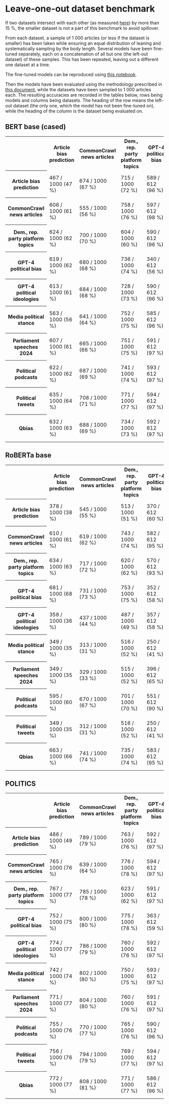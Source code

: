 # Leave-one-out dataset benchmark

If two datasets intersect with each other (as measured [here](../../dataset_intersection)) by more than 15 %, the
smaller dataset is not a part of this benchmark to avoid spillover.

From each dataset, a sample of 1 000 articles (or less if the dataset is smaller) has been taken while ensuring an equal
distribution of leaning and systematically sampling by the body length. Several models have been fine-tuned separately,
each on a concatenation of all but one (the left-out dataset) of these samples. This has been repeated, leaving out a
different one dataset at a time.

The fine-tuned models can be reproduced using [this notebook](notebook.ipynb).

Then the models have been evaluated using the methodology prescribed in [this document](../../model_evaluation), while
the datasets have been sampled to 1 000 articles each. The resulting accuracies are recorded in the tables below, rows
being models and columns being datasets. The heading of the row means the left-out dataset (the only one, which the
model has not been fine-tuned on), while the heading of the column is the dataset being evaluated on.

## BERT base (cased)

<table>
<tr>
    <th></th>
    <th>Article bias prediction</th>
    <th>CommonCrawl news articles</th>
    <th>Dem., rep. party platform topics</th>
    <th>GPT-4 political bias</th>
    <th>GPT-4 political ideologies</th>
    <th>Media political stance</th>
    <th>Parliament speeches 2024</th>
    <th>Political podcasts</th>
    <th>Political tweets</th>
    <th>Qbias</th>
</tr>
<tr>
    <th>Article bias prediction</th>
    <td>467 / 1000 (47 %)</td>
    <td>674 / 1000 (67 %)</td>
    <td>715 / 1000 (72 %)</td>
    <td>589 / 612 (96 %)</td>
    <td>979 / 1000 (98 %)</td>
    <td>761 / 1000 (76 %)</td>
    <td>669 / 1000 (67 %)</td>
    <td>976 / 1000 (98 %)</td>
    <td>667 / 1000 (67 %)</td>
    <td>446 / 1000 (45 %)</td>
</tr>
<tr>
    <th>CommonCrawl news articles</th>
    <td>606 / 1000 (61 %)</td>
    <td>555 / 1000 (56 %)</td>
    <td>758 / 1000 (76 %)</td>
    <td>597 / 612 (98 %)</td>
    <td>979 / 1000 (98 %)</td>
    <td>777 / 1000 (78 %)</td>
    <td>692 / 1000 (69 %)</td>
    <td>979 / 1000 (98 %)</td>
    <td>659 / 1000 (66 %)</td>
    <td>409 / 1000 (41 %)</td>
</tr>
<tr>
    <th>Dem., rep. party platform topics</th>
    <td>624 / 1000 (62 %)</td>
    <td>700 / 1000 (70 %)</td>
    <td>604 / 1000 (60 %)</td>
    <td>590 / 612 (96 %)</td>
    <td>986 / 1000 (99 %)</td>
    <td>770 / 1000 (77 %)</td>
    <td>695 / 1000 (70 %)</td>
    <td>971 / 1000 (97 %)</td>
    <td>660 / 1000 (66 %)</td>
    <td>457 / 1000 (46 %)</td>
</tr>
<tr>
    <th>GPT-4 political bias</th>
    <td>619 / 1000 (62 %)</td>
    <td>680 / 1000 (68 %)</td>
    <td>736 / 1000 (74 %)</td>
    <td>340 / 612 (56 %)</td>
    <td>969 / 1000 (97 %)</td>
    <td>768 / 1000 (77 %)</td>
    <td>693 / 1000 (69 %)</td>
    <td>974 / 1000 (97 %)</td>
    <td>675 / 1000 (68 %)</td>
    <td>463 / 1000 (46 %)</td>
</tr>
<tr>
    <th>GPT-4 political ideologies</th>
    <td>613 / 1000 (61 %)</td>
    <td>684 / 1000 (68 %)</td>
    <td>728 / 1000 (73 %)</td>
    <td>590 / 612 (96 %)</td>
    <td>750 / 1000 (75 %)</td>
    <td>794 / 1000 (79 %)</td>
    <td>697 / 1000 (70 %)</td>
    <td>978 / 1000 (98 %)</td>
    <td>678 / 1000 (68 %)</td>
    <td>442 / 1000 (44 %)</td>
</tr>
<tr>
    <th>Media political stance</th>
    <td>563 / 1000 (56 %)</td>
    <td>641 / 1000 (64 %)</td>
    <td>752 / 1000 (75 %)</td>
    <td>585 / 612 (96 %)</td>
    <td>970 / 1000 (97 %)</td>
    <td>470 / 1000 (47 %)</td>
    <td>679 / 1000 (68 %)</td>
    <td>970 / 1000 (97 %)</td>
    <td>666 / 1000 (67 %)</td>
    <td>431 / 1000 (43 %)</td>
</tr>
<tr>
    <th>Parliament speeches 2024</th>
    <td>607 / 1000 (61 %)</td>
    <td>665 / 1000 (66 %)</td>
    <td>751 / 1000 (75 %)</td>
    <td>591 / 612 (97 %)</td>
    <td>984 / 1000 (98 %)</td>
    <td>774 / 1000 (77 %)</td>
    <td>475 / 1000 (48 %)</td>
    <td>976 / 1000 (98 %)</td>
    <td>693 / 1000 (69 %)</td>
    <td>466 / 1000 (47 %)</td>
</tr>
<tr>
    <th>Political podcasts</th>
    <td>622 / 1000 (62 %)</td>
    <td>687 / 1000 (69 %)</td>
    <td>741 / 1000 (74 %)</td>
    <td>593 / 612 (97 %)</td>
    <td>984 / 1000 (98 %)</td>
    <td>746 / 1000 (75 %)</td>
    <td>691 / 1000 (69 %)</td>
    <td>614 / 1000 (61 %)</td>
    <td>660 / 1000 (66 %)</td>
    <td>455 / 1000 (46 %)</td>
</tr>
<tr>
    <th>Political tweets</th>
    <td>635 / 1000 (64 %)</td>
    <td>708 / 1000 (71 %)</td>
    <td>771 / 1000 (77 %)</td>
    <td>594 / 612 (97 %)</td>
    <td>978 / 1000 (98 %)</td>
    <td>774 / 1000 (77 %)</td>
    <td>685 / 1000 (68 %)</td>
    <td>979 / 1000 (98 %)</td>
    <td>501 / 1000 (50 %)</td>
    <td>457 / 1000 (46 %)</td>
</tr>
<tr>
    <th>Qbias</th>
    <td>632 / 1000 (63 %)</td>
    <td>688 / 1000 (69 %)</td>
    <td>734 / 1000 (73 %)</td>
    <td>592 / 612 (97 %)</td>
    <td>977 / 1000 (98 %)</td>
    <td>779 / 1000 (78 %)</td>
    <td>670 / 1000 (67 %)</td>
    <td>971 / 1000 (97 %)</td>
    <td>671 / 1000 (67 %)</td>
    <td>416 / 1000 (42 %)</td>
</tr>
</table>

## RoBERTa base

<table>
<tr>
    <th></th>
    <th>Article bias prediction</th>
    <th>CommonCrawl news articles</th>
    <th>Dem., rep. party platform topics</th>
    <th>GPT-4 political bias</th>
    <th>GPT-4 political ideologies</th>
    <th>Media political stance</th>
    <th>Parliament speeches 2024</th>
    <th>Political podcasts</th>
    <th>Political tweets</th>
    <th>Qbias</th>
</tr>
<tr>
    <th>Article bias prediction</th>
    <td>378 / 1000 (38 %)</td>
    <td>545 / 1000 (55 %)</td>
    <td>513 / 1000 (51 %)</td>
    <td>370 / 612 (60 %)</td>
    <td>494 / 1000 (49 %)</td>
    <td>520 / 1000 (52 %)</td>
    <td>522 / 1000 (52 %)</td>
    <td>704 / 1000 (70 %)</td>
    <td>467 / 1000 (47 %)</td>
    <td>423 / 1000 (42 %)</td>
</tr>
<tr>
    <th>CommonCrawl news articles</th>
    <td>610 / 1000 (61 %)</td>
    <td>619 / 1000 (62 %)</td>
    <td>743 / 1000 (74 %)</td>
    <td>582 / 612 (95 %)</td>
    <td>979 / 1000 (98 %)</td>
    <td>833 / 1000 (83 %)</td>
    <td>678 / 1000 (68 %)</td>
    <td>977 / 1000 (98 %)</td>
    <td>690 / 1000 (69 %)</td>
    <td>399 / 1000 (40 %)</td>
</tr>
<tr>
    <th>Dem., rep. party platform topics</th>
    <td>634 / 1000 (63 %)</td>
    <td>717 / 1000 (72 %)</td>
    <td>620 / 1000 (62 %)</td>
    <td>570 / 612 (93 %)</td>
    <td>968 / 1000 (97 %)</td>
    <td>847 / 1000 (85 %)</td>
    <td>697 / 1000 (70 %)</td>
    <td>964 / 1000 (96 %)</td>
    <td>695 / 1000 (70 %)</td>
    <td>449 / 1000 (45 %)</td>
</tr>
<tr>
    <th>GPT-4 political bias</th>
    <td>681 / 1000 (68 %)</td>
    <td>731 / 1000 (73 %)</td>
    <td>753 / 1000 (75 %)</td>
    <td>352 / 612 (58 %)</td>
    <td>976 / 1000 (98 %)</td>
    <td>836 / 1000 (84 %)</td>
    <td>684 / 1000 (68 %)</td>
    <td>981 / 1000 (98 %)</td>
    <td>695 / 1000 (70 %)</td>
    <td>466 / 1000 (47 %)</td>
</tr>
<tr>
    <th>GPT-4 political ideologies</th>
    <td>358 / 1000 (36 %)</td>
    <td>437 / 1000 (44 %)</td>
    <td>487 / 1000 (49 %)</td>
    <td>357 / 612 (58 %)</td>
    <td>492 / 1000 (49 %)</td>
    <td>552 / 1000 (55 %)</td>
    <td>562 / 1000 (56 %)</td>
    <td>671 / 1000 (67 %)</td>
    <td>459 / 1000 (46 %)</td>
    <td>394 / 1000 (39 %)</td>
</tr>
<tr>
    <th>Media political stance</th>
    <td>349 / 1000 (35 %)</td>
    <td>313 / 1000 (31 %)</td>
    <td>516 / 1000 (52 %)</td>
    <td>250 / 612 (41 %)</td>
    <td>489 / 1000 (49 %)</td>
    <td>432 / 1000 (43 %)</td>
    <td>515 / 1000 (52 %)</td>
    <td>525 / 1000 (52 %)</td>
    <td>470 / 1000 (47 %)</td>
    <td>340 / 1000 (34 %)</td>
</tr>
<tr>
    <th>Parliament speeches 2024</th>
    <td>349 / 1000 (35 %)</td>
    <td>329 / 1000 (33 %)</td>
    <td>515 / 1000 (52 %)</td>
    <td>396 / 612 (65 %)</td>
    <td>494 / 1000 (49 %)</td>
    <td>393 / 1000 (39 %)</td>
    <td>513 / 1000 (51 %)</td>
    <td>511 / 1000 (51 %)</td>
    <td>470 / 1000 (47 %)</td>
    <td>328 / 1000 (33 %)</td>
</tr>
<tr>
    <th>Political podcasts</th>
    <td>595 / 1000 (60 %)</td>
    <td>670 / 1000 (67 %)</td>
    <td>701 / 1000 (70 %)</td>
    <td>551 / 612 (90 %)</td>
    <td>976 / 1000 (98 %)</td>
    <td>772 / 1000 (77 %)</td>
    <td>677 / 1000 (68 %)</td>
    <td>618 / 1000 (62 %)</td>
    <td>686 / 1000 (69 %)</td>
    <td>432 / 1000 (43 %)</td>
</tr>
<tr>
    <th>Political tweets</th>
    <td>349 / 1000 (35 %)</td>
    <td>312 / 1000 (31 %)</td>
    <td>516 / 1000 (52 %)</td>
    <td>250 / 612 (41 %)</td>
    <td>494 / 1000 (49 %)</td>
    <td>393 / 1000 (39 %)</td>
    <td>513 / 1000 (51 %)</td>
    <td>511 / 1000 (51 %)</td>
    <td>470 / 1000 (47 %)</td>
    <td>328 / 1000 (33 %)</td>
</tr>
<tr>
    <th>Qbias</th>
    <td>663 / 1000 (66 %)</td>
    <td>741 / 1000 (74 %)</td>
    <td>735 / 1000 (74 %)</td>
    <td>583 / 612 (95 %)</td>
    <td>972 / 1000 (97 %)</td>
    <td>850 / 1000 (85 %)</td>
    <td>702 / 1000 (70 %)</td>
    <td>981 / 1000 (98 %)</td>
    <td>678 / 1000 (68 %)</td>
    <td>444 / 1000 (44 %)</td>
</tr>
</table>

## POLITICS

<table>
<tr>
    <th></th>
    <th>Article bias prediction</th>
    <th>CommonCrawl news articles</th>
    <th>Dem., rep. party platform topics</th>
    <th>GPT-4 political bias</th>
    <th>GPT-4 political ideologies</th>
    <th>Media political stance</th>
    <th>Parliament speeches 2024</th>
    <th>Political podcasts</th>
    <th>Political tweets</th>
    <th>Qbias</th>
</tr>
<tr>
    <th>Article bias prediction</th>
    <td>486 / 1000 (49 %)</td>
    <td>789 / 1000 (79 %)</td>
    <td>763 / 1000 (76 %)</td>
    <td>592 / 612 (97 %)</td>
    <td>975 / 1000 (98 %)</td>
    <td>886 / 1000 (89 %)</td>
    <td>723 / 1000 (72 %)</td>
    <td>986 / 1000 (99 %)</td>
    <td>716 / 1000 (72 %)</td>
    <td>561 / 1000 (56 %)</td>
</tr>
<tr>
    <th>CommonCrawl news articles</th>
    <td>765 / 1000 (76 %)</td>
    <td>639 / 1000 (64 %)</td>
    <td>776 / 1000 (78 %)</td>
    <td>594 / 612 (97 %)</td>
    <td>981 / 1000 (98 %)</td>
    <td>886 / 1000 (89 %)</td>
    <td>735 / 1000 (74 %)</td>
    <td>988 / 1000 (99 %)</td>
    <td>706 / 1000 (71 %)</td>
    <td>548 / 1000 (55 %)</td>
</tr>
<tr>
    <th>Dem., rep. party platform topics</th>
    <td>767 / 1000 (77 %)</td>
    <td>785 / 1000 (78 %)</td>
    <td>623 / 1000 (62 %)</td>
    <td>591 / 612 (97 %)</td>
    <td>983 / 1000 (98 %)</td>
    <td>901 / 1000 (90 %)</td>
    <td>739 / 1000 (74 %)</td>
    <td>992 / 1000 (99 %)</td>
    <td>737 / 1000 (74 %)</td>
    <td>573 / 1000 (57 %)</td>
</tr>
<tr>
    <th>GPT-4 political bias</th>
    <td>752 / 1000 (75 %)</td>
    <td>800 / 1000 (80 %)</td>
    <td>775 / 1000 (78 %)</td>
    <td>363 / 612 (59 %)</td>
    <td>985 / 1000 (98 %)</td>
    <td>870 / 1000 (87 %)</td>
    <td>737 / 1000 (74 %)</td>
    <td>990 / 1000 (99 %)</td>
    <td>735 / 1000 (74 %)</td>
    <td>568 / 1000 (57 %)</td>
</tr>
<tr>
    <th>GPT-4 political ideologies</th>
    <td>774 / 1000 (77 %)</td>
    <td>786 / 1000 (79 %)</td>
    <td>760 / 1000 (76 %)</td>
    <td>592 / 612 (97 %)</td>
    <td>819 / 1000 (82 %)</td>
    <td>878 / 1000 (88 %)</td>
    <td>727 / 1000 (73 %)</td>
    <td>987 / 1000 (99 %)</td>
    <td>731 / 1000 (73 %)</td>
    <td>544 / 1000 (54 %)</td>
</tr>
<tr>
    <th>Media political stance</th>
    <td>742 / 1000 (74 %)</td>
    <td>802 / 1000 (80 %)</td>
    <td>750 / 1000 (75 %)</td>
    <td>593 / 612 (97 %)</td>
    <td>973 / 1000 (97 %)</td>
    <td>578 / 1000 (58 %)</td>
    <td>723 / 1000 (72 %)</td>
    <td>987 / 1000 (99 %)</td>
    <td>741 / 1000 (74 %)</td>
    <td>542 / 1000 (54 %)</td>
</tr>
<tr>
    <th>Parliament speeches 2024</th>
    <td>771 / 1000 (77 %)</td>
    <td>804 / 1000 (80 %)</td>
    <td>760 / 1000 (76 %)</td>
    <td>591 / 612 (97 %)</td>
    <td>978 / 1000 (98 %)</td>
    <td>882 / 1000 (88 %)</td>
    <td>462 / 1000 (46 %)</td>
    <td>987 / 1000 (99 %)</td>
    <td>740 / 1000 (74 %)</td>
    <td>560 / 1000 (56 %)</td>
</tr>
<tr>
    <th>Political podcasts</th>
    <td>755 / 1000 (76 %)</td>
    <td>770 / 1000 (77 %)</td>
    <td>765 / 1000 (76 %)</td>
    <td>590 / 612 (96 %)</td>
    <td>979 / 1000 (98 %)</td>
    <td>887 / 1000 (89 %)</td>
    <td>722 / 1000 (72 %)</td>
    <td>672 / 1000 (67 %)</td>
    <td>728 / 1000 (73 %)</td>
    <td>569 / 1000 (57 %)</td>
</tr>
<tr>
    <th>Political tweets</th>
    <td>756 / 1000 (76 %)</td>
    <td>794 / 1000 (79 %)</td>
    <td>769 / 1000 (77 %)</td>
    <td>594 / 612 (97 %)</td>
    <td>972 / 1000 (97 %)</td>
    <td>870 / 1000 (87 %)</td>
    <td>751 / 1000 (75 %)</td>
    <td>990 / 1000 (99 %)</td>
    <td>580 / 1000 (58 %)</td>
    <td>585 / 1000 (58 %)</td>
</tr>
<tr>
    <th>Qbias</th>
    <td>772 / 1000 (77 %)</td>
    <td>808 / 1000 (81 %)</td>
    <td>771 / 1000 (77 %)</td>
    <td>586 / 612 (96 %)</td>
    <td>974 / 1000 (97 %)</td>
    <td>878 / 1000 (88 %)</td>
    <td>726 / 1000 (73 %)</td>
    <td>991 / 1000 (99 %)</td>
    <td>734 / 1000 (73 %)</td>
    <td>515 / 1000 (52 %)</td>
</tr>
</table>
